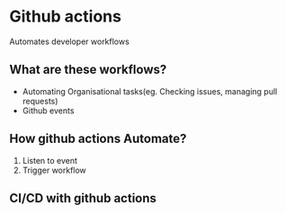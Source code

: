 # Github actions

Automates developer workflows

## What are these workflows?

*  Automating Organisational tasks(eg. Checking issues, managing pull requests)
* Github events

## How github actions Automate?

1. Listen to event
2. Trigger workflow

## CI/CD with github actions

